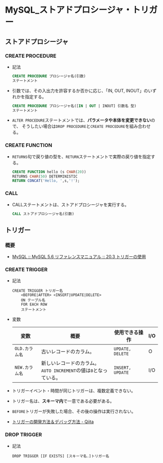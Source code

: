 # MySQL_ストアドプロシージャ・トリガー

## ストアドプロシージャ

### CREATE PROCEDURE

- 記法

  ```sql
  CREATE PROCEDURE プロシージャ名(引数)
  ステートメント
  ```

- 引数では、その入出力を許容するか否かに応じ、「IN, OUT, INOUT」のいずれかを指定する。

  ```sql
  CREATE PROCEDURE プロシージャ名([IN | OUT | INOUT] 引数名 型)
  ステートメント
  ```

- `ALTER PROCEDURE`ステートメントでは、**パラメータや本体を変更できない**ので、
  そうしたい場合は`DROP PROCEDURE`と`CREATE PROCEDURE`を組み合わせる。

### CREATE FUNCTION

- `RETURNS`句で戻り値の型を、`RETURN`ステートメントで実際の戻り値を指定する。

  ```sql
  CREATE FUNCTION hello (s CHAR(20))
  RETURNS CHAR(50) DETERMINISTIC
  RETURN CONCAT('Hello, ',s,'!');
  ```

### CALL

- CALLステートメントは、ストアドプロシージャを実行する。

  ```sql
  CALL ストアドプロシージャ名(引数)
  ```

## トリガー

### 概要

- [MySQL :: MySQL 5.6 リファレンスマニュアル :: 20.3 トリガーの使用](https://dev.mysql.com/doc/refman/5.6/ja/triggers.html)

### CREATE TRIGGER

- 記法

  ```mysql
  CREATE TRIGGER トリガー名
      <BEFORE|AFTER> <INSERT|UPDATE|DELETE>
      ON テーブル名
      FOR EACH ROW
      ステートメント
  ```

- 変数

  | 変数           | 概要                                                         | 使用できる操作   | I/O  |
    | -------------- | ------------------------------------------------------------ | ---------------- | ---- |
  | `OLD.カラム名` | 古いレコードのカラム。                                       | `UPDATE, DELETE` | O    |
  | `NEW.カラム名` | 新しいレコードのカラム。<br />`AUTO INCREMENT`の値は`0`となっている。 | `INSERT, UPDATE` | I/O  |

- トリガーイベント・時間が同じトリガーは、複数定義できない。

- トリガー名は、**スキーマ内**で一意である必要がある。

- `BEFORE`トリガーが失敗した場合、その後の操作は実行されない。

- [トリガーの開発方法＆デバッグ方法 - Qiita](https://qiita.com/suin/items/269fa582e40f439d012f)

### DROP TRIGGER

- 記法

  ```mysql
  DROP TRIGGER [IF EXISTS] [スキーマ名.]トリガー名
  ```

